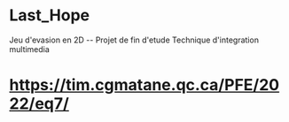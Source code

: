 # Last_Hope
Jeu d'evasion en 2D -- Projet de fin d'etude Technique d'integration multimedia
# https://tim.cgmatane.qc.ca/PFE/2022/eq7/

